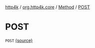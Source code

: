 [http4k](../../index.md) / [org.http4k.core](../index.md) / [Method](index.md) / [POST](./-p-o-s-t.md)

# POST

`POST` [(source)](https://github.com/http4k/http4k/blob/master/http4k-core/src/main/kotlin/org/http4k/core/http.kt#L113)